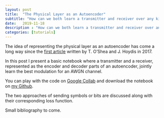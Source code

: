 ```yaml
---
layout: post
title:  "The Physical Layer as an Autoencoder"
subtitle: "How can we both learn a transmitter and receiver over any kind of channel?"
date:   2019-11-18
description : "How can we both learn a transmitter and receiver over any kind of channel?"
categories: [tutorials]
---
```


The idea of representing the physical layer as an autoencoder has come a long way since the [first article]( https://arxiv.org/abs/1702.00832 ) written by  T. O’Shea and J. Hoydis in 2017.

In this post I present a basic notebook where a transmitter and a receiver, represented as the encoder and decoder parts of an autoencoder, jointly learn the best modulation for an AWGN channel.

You can play with the code on [Google Collab]( https://colab.research.google.com/github/mgoutay/autoencodeur/blob/master/Autoencoder.ipynb) and download the notebook on [my Github]( https://github.com/mgoutay/autoencodeur ).  

The two approaches of sending symbols or bits are discussed along with their corresponding loss function.

Small bibliography to come.





